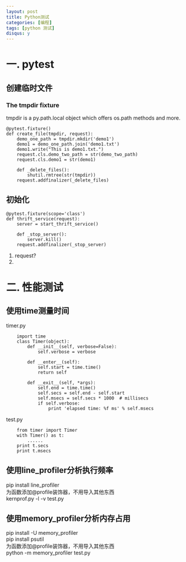 ```yaml
---
layout: post
title: Python测试
categories: [编程]
tags: [python 测试]
disqus: y
---
```

# 一. pytest

## 创建临时文件

### The tmpdir fixture
tmpdir is a py.path.local object which offers os.path methods and more.

    @pytest.fixture()
    def create_file(tmpdir, request):
        demo_one_path = tmpdir.mkdir('demo1')
        demo1 = demo_one_path.join('demo1.txt')
        demo1.write("This is demo1.txt.")
        request.cls.demo_two_path = str(demo_two_path)
        request.cls.demo1 = str(demo1)

        def _delete_files():
            shutil.rmtree(str(tmpdir))
        request.addfinalizer(_delete_files)

## 初始化

    @pytest.fixture(scope='class')
    def thrift_service(request):
        server = start_thrift_service()

        def _stop_server():
            server.kill()
        request.addfinalizer(_stop_server)

1. request?
2.

# 二. 性能测试

## 使用time测量时间

timer.py

        import time
        class Timer(object):
            def __init__(self, verbose=False):
                self.verbose = verbose

            def __enter__(self):
                self.start = time.time()
                return self

            def __exit__(self, *args):
                self.end = time.time()
                self.secs = self.end - self.start
                self.msecs = self.secs * 1000  # millisecs
                if self.verbose:
                    print 'elapsed time: %f ms' % self.msecs

test.py

        from timer import Timer
        with Timer() as t:
            ......
        print t.secs
        print t.msecs

## 使用line_profiler分析执行频率

pip install line_profiler     
为函数添加@profile装饰器，不用导入其他东西     
kernprof.py -l -v test.py     


## 使用memory_profiler分析内存占用

pip install -U memory\_profiler      
pip install psutil       
为函数添加@profile装饰器，不用导入其他东西      
python -m memory\_profiler test.py       